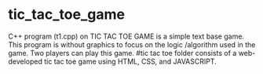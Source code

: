 # tic_tac_toe_game
C++ program (t1.cpp) on TIC TAC TOE GAME is a simple text base game. This program is without graphics to focus on the logic /algorithm used in the game. Two players can play this game.
#tic tac toe folder consists of a web-developed tic tac toe game using HTML, CSS, and JAVASCRIPT.
